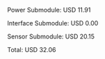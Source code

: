 Power Submodule: USD 11.91

Interface Submodule: USD 0.00

Sensor Submodule: USD 20.15



Total: USD 32.06
